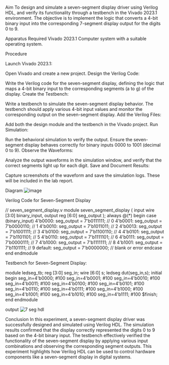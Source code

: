 Aim
To design and simulate a seven-segment display driver using Verilog HDL, and verify its functionality through a testbench in the Vivado 2023.1 environment. The objective is to implement the logic that converts a 4-bit binary input into the corresponding 7-segment display output for the digits 0 to 9.

Apparatus Required
Vivado 2023.1
Computer system with a suitable operating system.

Procedure

Launch Vivado 2023.1:

Open Vivado and create a new project.
Design the Verilog Code:

Write the Verilog code for the seven-segment display, defining the logic that maps a 4-bit binary input to the corresponding segments (a to g) of the display.
Create the Testbench:

Write a testbench to simulate the seven-segment display behavior. The testbench should apply various 4-bit input values and monitor the corresponding output on the seven-segment display.
Add the Verilog Files:

Add both the design module and the testbench in the Vivado project.
Run Simulation:

Run the behavioral simulation to verify the output. Ensure the seven-segment display behaves correctly for binary inputs 0000 to 1001 (decimal 0 to 9).
Observe the Waveforms:

Analyze the output waveforms in the simulation window, and verify that the correct segments light up for each digit.
Save and Document Results:

Capture screenshots of the waveform and save the simulation logs. These will be included in the lab report.

Diagram
![image](https://github.com/user-attachments/assets/d7ecb419-906e-4e3b-9b82-f86ced4f364a)


Verilog Code for Seven-Segment Display

// seven_segment_display.v module seven_segment_display ( input wire [3:0] binary_input, output reg [6:0] seg_output ); always @(*) begin case (binary_input) 4'b0000: seg_output = 7'b0111111; // 0 4'b0001: seg_output = 7'b0000110; // 1 4'b0010: seg_output = 7'b1011011; // 2 4'b0013: seg_output = 7'b1001111; // 3 4'b0100: seg_output = 7'b1100110; // 4 4'b0101: seg_output = 7'b1101101; // 5 4'b0110: seg_output = 7'b1111101; // 6 4'b0111: seg_output = 7'b0000111; // 7 4'b1000: seg_output = 7'b1111111; // 8 4'b1001: seg_output = 7'b1101111; // 9 default: seg_output = 7'b0000000; // blank or error endcase end endmodule


Testbench for Seven-Segment Display:

module ledseg_tb; reg [3:0] seg_in; wire [6:0] s; ledseg dut(seg_in,s); initial begin seg_in=4'b0000; #100 seg_in=4'b0001; #100 seg_in=4'b0010; #100 seg_in=4'b0011; #100 seg_in=4'b0100; #100 seg_in=4'b0101; #100 seg_in=4'b0110; #100 seg_in=4'b0111; #100 seg_in=4'b1000; #100 seg_in=4'b1001; #100 seg_in=4'b1010; #100 seg_in=4'b1111; #100 $finish; end endmodule

output
![7 seg hdl](https://github.com/user-attachments/assets/01560327-5497-4988-911b-65ec53ef835b)


Conclusion
In this experiment, a seven-segment display driver was successfully designed and simulated using Verilog HDL. The simulation results confirmed that the display correctly represented the digits 0 to 9 based on the 4-bit binary input. The testbench effectively verified the functionality of the seven-segment display by applying various input combinations and observing the corresponding segment outputs. This experiment highlights how Verilog HDL can be used to control hardware components like a seven-segment display in digital systems.
